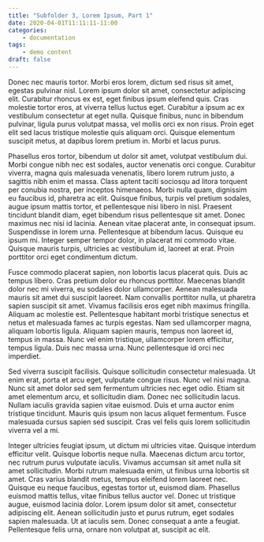 ```yaml
---
title: "Subfolder 3, Lorem Ipsum, Part 1"
date: 2020-04-01T11:11:11-11:00
categories:
    - documentation
tags:
    - demo content
draft: false
---
```




Donec nec mauris tortor. Morbi eros lorem, dictum sed risus sit amet, egestas pulvinar nisl. Lorem ipsum dolor sit amet, consectetur adipiscing elit. Curabitur rhoncus ex est, eget finibus ipsum eleifend quis. Cras molestie tortor eros, at viverra tellus luctus eget. Curabitur a ipsum ac ex vestibulum consectetur at eget nulla. Quisque finibus, nunc in bibendum pulvinar, ligula purus volutpat massa, vel mollis orci ex non risus. Proin eget elit sed lacus tristique molestie quis aliquam orci. Quisque elementum suscipit metus, at dapibus lorem pretium in. Morbi et lacus purus.

Phasellus eros tortor, bibendum ut dolor sit amet, volutpat vestibulum dui. Morbi congue nibh nec est sodales, auctor venenatis orci congue. Curabitur viverra, magna quis malesuada venenatis, libero lorem rutrum justo, a sagittis nibh enim et massa. Class aptent taciti sociosqu ad litora torquent per conubia nostra, per inceptos himenaeos. Morbi nulla quam, dignissim eu faucibus id, pharetra ac elit. Quisque finibus, turpis vel pretium sodales, augue ipsum mattis tortor, et pellentesque nisi libero in nisl. Praesent tincidunt blandit diam, eget bibendum risus pellentesque sit amet. Donec maximus nec nisi id lacinia. Aenean vitae placerat ante, in consequat ipsum. Suspendisse in lorem urna. Pellentesque at bibendum lacus. Quisque eu ipsum mi. Integer semper tempor dolor, in placerat mi commodo vitae. Quisque mauris turpis, ultricies ac vestibulum id, laoreet at erat. Proin porttitor orci eget condimentum dictum.

Fusce commodo placerat sapien, non lobortis lacus placerat quis. Duis ac tempus libero. Cras pretium dolor eu rhoncus porttitor. Maecenas blandit dolor nec mi viverra, eu sodales dolor ullamcorper. Aenean malesuada mauris sit amet dui suscipit laoreet. Nam convallis porttitor nulla, ut pharetra sapien suscipit sit amet. Vivamus facilisis eros eget nibh maximus fringilla. Aliquam ac molestie est. Pellentesque habitant morbi tristique senectus et netus et malesuada fames ac turpis egestas. Nam sed ullamcorper magna, aliquam lobortis ligula. Aliquam sapien mauris, tempus non laoreet id, tempus in massa. Nunc vel enim tristique, ullamcorper lorem efficitur, tempus ligula. Duis nec massa urna. Nunc pellentesque id orci nec imperdiet.

Sed viverra suscipit facilisis. Quisque sollicitudin consectetur malesuada. Ut enim erat, porta et arcu eget, vulputate congue risus. Nunc vel nisi magna. Nunc sit amet dolor sed sem fermentum ultricies nec eget odio. Etiam sit amet elementum arcu, et sollicitudin diam. Donec nec sollicitudin lacus. Nullam iaculis gravida sapien vitae euismod. Duis et urna auctor enim tristique tincidunt. Mauris quis ipsum non lacus aliquet fermentum. Fusce malesuada cursus sapien sed suscipit. Cras vel felis quis lorem sollicitudin viverra vel a mi.

Integer ultricies feugiat ipsum, ut dictum mi ultricies vitae. Quisque interdum efficitur velit. Quisque lobortis neque nulla. Maecenas dictum arcu tortor, nec rutrum purus vulputate iaculis. Vivamus accumsan sit amet nulla sit amet sollicitudin. Morbi rutrum malesuada enim, ut finibus urna lobortis sit amet. Cras varius blandit metus, tempus eleifend lorem laoreet nec. Quisque eu neque faucibus, egestas tortor ut, euismod diam. Phasellus euismod mattis tellus, vitae finibus tellus auctor vel. Donec ut tristique augue, euismod lacinia dolor. Lorem ipsum dolor sit amet, consectetur adipiscing elit. Aenean sollicitudin justo et purus rutrum, eget sodales sapien malesuada. Ut at iaculis sem. Donec consequat a ante a feugiat. Pellentesque felis urna, ornare non volutpat at, suscipit ac elit. 
